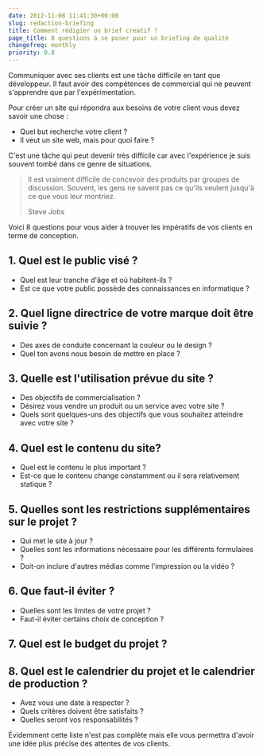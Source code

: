 ```yaml
---
date: 2012-11-08 11:41:30+00:00
slug: redaction-briefing
title: Comment rédigier un brief creatif ?
page_title: 8 questions à se poser pour un briefing de qualité
changefreq: monthly
priority: 0.8
---
```


Communiquer avec ses clients est une tâche difficile en tant que développeur. Il faut avoir des compétences de commercial qui ne peuvent s'apprendre que par l'expérimentation.

Pour créer un site qui répondra aux besoins de votre client vous devez savoir une chose :

- Quel but recherche votre client ?
- Il veut un site web, mais pour quoi faire ?

C'est une tâche qui peut devenir très difficile car avec l'expérience je suis souvent tombé dans ce genre de situations.


> Il est vraiment difficile de concevoir des produits par groupes de discussion.
> Souvent, les gens ne savent pas ce qu'ils veulent jusqu'à ce que vous leur montriez.
>
> Steve Jobs


Voici 8 questions pour vous aider à trouver les impératifs de vos clients en terme de conception.


## 1. Quel est le public visé ?


- Quel est leur tranche d'âge et où habitent-ils ?
- Est ce que votre public possède des connaissances en informatique ?


## 2. Quel ligne directrice de votre marque doit être suivie ?

- Des axes de conduite concernant la couleur ou le design ?
- Quel ton avons nous besoin de mettre en place ?

## 3. Quelle est l'utilisation prévue du site ?

- Des objectifs de commercialisation ?
- Désirez vous vendre un produit ou un service avec votre site ?
- Quels sont quelques-uns des objectifs que vous souhaitez atteindre avec votre site ?

## 4. Quel est le contenu du site?

- Quel est le contenu le plus important ?
- Est-ce que le contenu change constamment ou il sera relativement statique ?

## 5. Quelles sont les restrictions supplémentaires sur le projet ?

- Qui met le site à jour ?
- Quelles sont les informations nécessaire pour les différents formulaires ?
- Doit-on inclure d'autres médias comme l'impression ou la vidéo ?

## 6. Que faut-il éviter ?

- Quelles sont les limites de votre projet ?
- Faut-il éviter certains choix de conception ?

## 7. Quel est le budget du projet ?


## 8. Quel est le calendrier du projet et le calendrier de production ?

- Avez vous une date à respecter ?
- Quels critères doivent être satisfaits ?
- Quelles seront vos responsabilités ?

Évidemment cette liste n'est pas complète mais elle vous permettra d'avoir une idée plus précise des attentes de vos clients.
